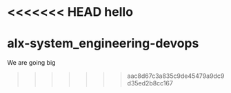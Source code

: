 <<<<<<< HEAD
hello
=======
# alx-system_engineering-devops
We are going big
>>>>>>> aac8d67c3a835c9de45479a9dc9d35ed2b8cc167

